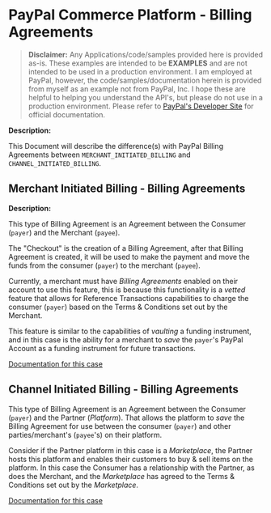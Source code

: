 # PayPal Commerce Platform - Billing Agreements

> **Disclaimer:** Any Applications/code/samples provided here is provided as-is.  These examples are intended to be **EXAMPLES** and are not intended to be used in a production environment.  I am employed at PayPal, however, the code/samples/documentation herein is provided from myself as an example not from PayPal, Inc.  I hope these are helpful to helping you understand the API's, but please do not use in a production environment.  Please refer to [PayPal's Developer Site](https://developer.paypal.com/ "PayPal Developer Homepage") for official documentation.

**Description:**

This Document will describe the difference(s) with PayPal Billing Agreements between `MERCHANT_INITIATED_BILLING` and `CHANNEL_INITIATED_BILLING`.

## Merchant Initiated Billing - Billing Agreements

**Description:**

This type of Billing Agreement is an Agreement between the Consumer (`payer`) and the Merchant (`payee`).

The "Checkout" is the creation of a Billing Agreement, after that Billing Agreement is created, it will be used to make the payment and move the funds from the consumer (`payer`) to the merchant (`payee`).

Currently, a merchant must have *Billing Agreements* enabled on their account to use this feature, this is because this functionality is a *vetted* feature that allows for Reference Transactions capabilities to charge the consumer (`payer`) based on the Terms & Conditions set out by the Merchant.

This feature is similar to the capabilities of *vaulting* a funding instrument, and in this case is the ability for a merchant to *save* the `payer`'s PayPal Account as a funding instrument for future transactions.

[Documentation for this case](https://github.com/ppnsanders/PayPal-Commerce-Platform/tree/master/Billing-Agreements/Connected_Path_Merchant_BA_Orders_Refund "Github Page for Merchant Initiated Billing with PCP")

## Channel Initiated Billing - Billing Agreements

This type of Billing Agreement is an Agreement between the Consumer (`payer`) and the Partner (*Platform*).  That allows the platform to *save* the Billing Agreement for use between the consumer (`payer`) and other parties/merchant's (`payee`'s) on their platform.

Consider if the Partner platform in this case is a *Marketplace*, the Partner hosts this platform and enables their customers to buy & sell items on the platform.  In this case the Consumer has a relationship with the Partner, as does the Merchant, and the *Marketplace* has agreed to the Terms & Conditions set out by the *Marketplace*.

[Documentation for this case](https://github.com/ppnsanders/PayPal-Commerce-Platform/tree/master/Billing-Agreements/Connected_Path_Partner_BA_Orders_Refund "Github Page for Channel Initiated Billing with PCP")